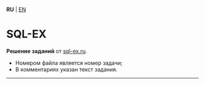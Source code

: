 **RU** | [EN](README_EN.md)

SQL-EX
===============================

**Решение заданий** от [sql-ex.ru](https://www.sql-ex.ru/).
- Номером файла является номер задачи;
- В комментариях указан текст задания.

-----